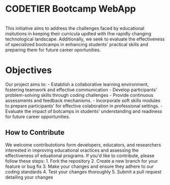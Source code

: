 <h1>CODETIER Bootcamp WebApp</h1>
<br>
This initiative aims to address the challenges faced by educational insitutions in keeping their curricula updted with 
thw rapidly changing technological landscape. Additionally, we seek to evaluate the effectiveness of specialized bootcamps 
in enhancing students' practical skills and preparing them for future career oportunities.

<h1>Objectives</h1>
Our project aims to:
  - Establish a collaborative learning environment, fostering teamwork and effective communication
  - Develop participants' problem-solving skills through coding challenges
  - Provide continuous assessments and feedback mechanisms.
  - Incorporate soft skills modules to prepare participants' for effective colaboration in professional settings.
  - Evaluate the impact of botcamps in students' understanding and readiness for future career opportunities.

<h2>How to Contribute</h2>
We welcome contributotions form developers, educators, and researchers interested in improving educational oractices
and assessing the effectiveness of eduational programs. If you'd like to contribute, please follow these steps:
1. Fork the repository
2. Create a new branch for your feature or bug fix
3. Make your changes and ensure they adhere to our coding standards
4. Test your changes thoroughly
5. Submit a pull request detailing your changes

